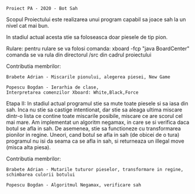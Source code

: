                         
    Proiect PA - 2020 - Bot Sah

Scopul Proiectului este realizarea unui program capabil sa joace sah la un nivel
cat mai bun.

In stadiul actual acesta stie sa foloseasca doar piesele de tip pion.

            
Rulare:
    pentru rulare se va folosi comanda: xboard -fcp "java BoardCenter"
    comanda se va rula din directorul /src din cadrul proiectului
                    
Contributia membrilor:
                    
    Brabete Adrian - Miscarile pionului, alegerea piesei, New Game
                  
    Popescu Bogdan - Ierarhia de clase, 
    Interpretarea comenzilor Xboard: White,Black,Force
  
    
Etapa II:
    In stadiul actual programul stie sa mute toate piesele si sa iasa din sah.
Inca nu stie sa castige intentionat, dar stie sa aleaga ultima miscare dintr-o 
lista ce contine toate miscarile posibile, miscare ce are scorul cel mai mare.
Am implementat un algoritm negamax, in care se si verifica daca botul se afla
in sah. De asemenea, stie sa functioneze cu transformarea pionilor in regine.
    Uneori, cand botul se afla in sah (de obicei de o tura) programul nu isi
da seama ca se afla in sah, si returneaza un illegal move (misca alta piesa).

Contributia membrilor:
                
    Brabete Adrian - Mutarile tuturor pieselor, transformare in regine, schimbarea culorii botului
                  
    Popescu Bogdan - Algoritmul Negamax, verificare sah